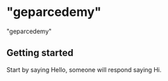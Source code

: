 # "geparcedemy"

"geparcedemy"

## Getting started

Start by saying Hello, someone will respond saying Hi.
